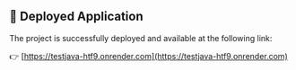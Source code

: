 ## 🚀 Deployed Application

The project is successfully deployed and available at the following link:

👉 [https://testjava-htf9.onrender.com](https://testjava-htf9.onrender.com)
